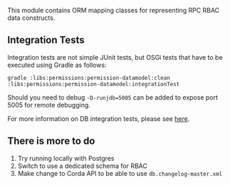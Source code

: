 This module contains ORM mapping classes for representing RPC RBAC data constructs.

## Integration Tests

Integration tests are not simple JUnit tests, but OSGi tests that have to be executed using Gradle as follows:

```
gradle :libs:permissions:permission-datamodel:clean :libs:permissions:permission-datamodel:integrationTest
```

Should you need to debug `-D-runjdb=5005` can be added to expose port 5005 for remote debugging.

For more information on DB integration tests, please see [here](../../db/readme.md).

## There is more to do
1. Try running locally with Postgres
2. Switch to use a dedicated schema for RBAC
3. Make change to Corda API to be able to use `db.changelog-master.xml`
